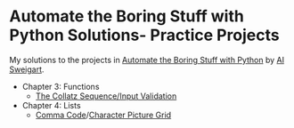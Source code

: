 # Automate the Boring Stuff with Python Solutions- Practice Projects
My solutions to the projects in [Automate the Boring Stuff with Python](https://github.com/Kranthi-Guribilli/Automate-the-Boring-Stuff-With-Python-Solutions/blob/main/AutomateTheBoringStuff.pdf) by [AI Sweigart](http://alsweigart.com/).<br>
* Chapter 3: Functions
  * [The Collatz Sequence/Input Validation](https://github.com/Kranthi-Guribilli/Automate-the-Boring-Stuff-With-Python-Solutions/blob/main/Collatz.ipynb)
* Chapter 4: Lists
  * [Comma Code]()/[Character Picture Grid]()
